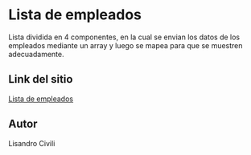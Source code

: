 # Lista de empleados

Lista dividida en 4 componentes, en la cual se envian los datos de los empleados mediante un array y luego se mapea para que se muestren adecuadamente.

## Link del sitio

[Lista de empleados](https://employee-list-rc.netlify.app/)

## Autor

Lisandro Civili
